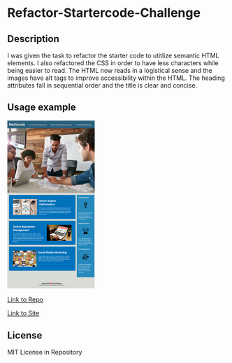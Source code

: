 # Refactor-Startercode-Challenge

## Description 

I was given the task to refactor the starter code to utitlize semantic HTML elements. I also refactored the CSS in order to have less characters while being easier to read. The HTML now reads in a logistical sense and the images have alt tags to improve accessibility within the HTML. The heading attributes fall in sequential order and the title is clear and concise. 

## Usage example

<img src="http://github.com/lalu423/refactoring-project/blob/main/assets/images/horiseon_refactor_sample.png" width = "200">

[Link to Repo](https://github.com/Lalu423/refactoring-project)

[Link to Site](https://lalu423.github.io/refactoring-project/)

## License

MIT License in Repository